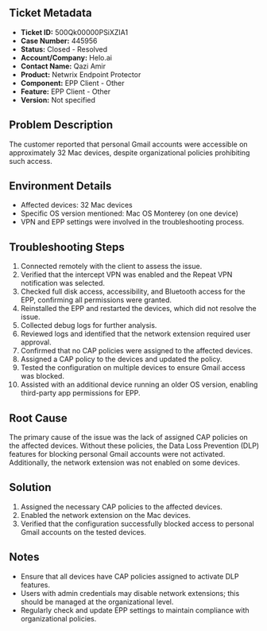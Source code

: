 ## Ticket Metadata
- **Ticket ID:** 500Qk00000PSiXZIA1
- **Case Number:** 445956
- **Status:** Closed - Resolved
- **Account/Company:** Helo.ai
- **Contact Name:** Qazi Amir
- **Product:** Netwrix Endpoint Protector
- **Component:** EPP Client - Other
- **Feature:** EPP Client - Other
- **Version:** Not specified

## Problem Description
The customer reported that personal Gmail accounts were accessible on approximately 32 Mac devices, despite organizational policies prohibiting such access.

## Environment Details
- Affected devices: 32 Mac devices
- Specific OS version mentioned: Mac OS Monterey (on one device)
- VPN and EPP settings were involved in the troubleshooting process.

## Troubleshooting Steps
1. Connected remotely with the client to assess the issue.
2. Verified that the intercept VPN was enabled and the Repeat VPN notification was selected.
3. Checked full disk access, accessibility, and Bluetooth access for the EPP, confirming all permissions were granted.
4. Reinstalled the EPP and restarted the devices, which did not resolve the issue.
5. Collected debug logs for further analysis.
6. Reviewed logs and identified that the network extension required user approval.
7. Confirmed that no CAP policies were assigned to the affected devices.
8. Assigned a CAP policy to the devices and updated the policy.
9. Tested the configuration on multiple devices to ensure Gmail access was blocked.
10. Assisted with an additional device running an older OS version, enabling third-party app permissions for EPP.

## Root Cause
The primary cause of the issue was the lack of assigned CAP policies on the affected devices. Without these policies, the Data Loss Prevention (DLP) features for blocking personal Gmail accounts were not activated. Additionally, the network extension was not enabled on some devices.

## Solution
1. Assigned the necessary CAP policies to the affected devices.
2. Enabled the network extension on the Mac devices.
3. Verified that the configuration successfully blocked access to personal Gmail accounts on the tested devices.

## Notes
- Ensure that all devices have CAP policies assigned to activate DLP features.
- Users with admin credentials may disable network extensions; this should be managed at the organizational level.
- Regularly check and update EPP settings to maintain compliance with organizational policies.